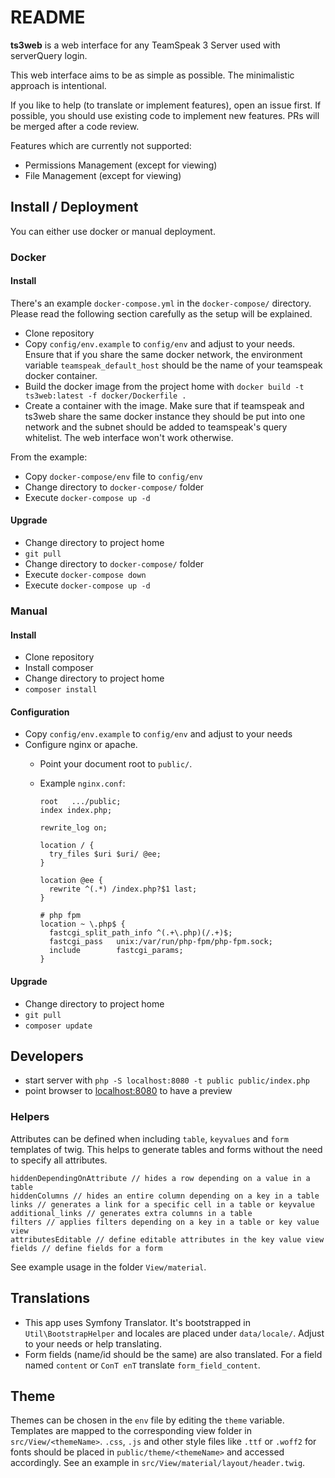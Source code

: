 # README

**ts3web** is a web interface for any TeamSpeak 3 Server used with serverQuery login.
 
This web interface aims to be as simple as possible. The minimalistic approach is intentional.

If you like to help (to translate or implement features), open an issue first. If possible, you should use existing code to implement new features. PRs will be merged after a code review.

Features which are currently not supported:
- Permissions Management (except for viewing)
- File Management (except for viewing)

## Install / Deployment

You can either use docker or manual deployment.

### Docker

#### Install

There's an example `docker-compose.yml` in the `docker-compose/` directory. Please read the following section carefully as the setup will be explained.

* Clone repository
* Copy `config/env.example` to `config/env` and adjust to your needs. Ensure that if you share the same docker network, the environment variable `teamspeak_default_host` should be the name of your teamspeak docker container.
* Build the docker image from the project home with `docker build -t ts3web:latest -f docker/Dockerfile .`
* Create a container with the image. Make sure that if teamspeak and ts3web share the same docker instance they should be put into one network and the subnet should be added to teamspeak's query whitelist. The web interface won't work otherwise.

From the example:

* Copy `docker-compose/env` file to `config/env`
* Change directory to `docker-compose/` folder
* Execute `docker-compose up -d`

#### Upgrade

* Change directory to project home
* `git pull`
* Change directory to `docker-compose/` folder
* Execute `docker-compose down`
* Execute `docker-compose up -d`

### Manual

#### Install

* Clone repository
* Install composer
* Change directory to project home
* `composer install`

#### Configuration

* Copy `config/env.example` to `config/env` and adjust to your needs
* Configure nginx or apache.
    * Point your document root to `public/`.
    * Example `nginx.conf`:

        ```  
        root   .../public;
        index index.php;    
        
        rewrite_log on;
        
        location / {
          try_files $uri $uri/ @ee;
        }
        
        location @ee {
          rewrite ^(.*) /index.php?$1 last;
        }
        
        # php fpm
        location ~ \.php$ {
          fastcgi_split_path_info ^(.+\.php)(/.+)$;
          fastcgi_pass   unix:/var/run/php-fpm/php-fpm.sock;
          include        fastcgi_params;
        }
        ```
    
#### Upgrade

* Change directory to project home
* `git pull`
* `composer update`

## Developers
* start server with `php -S localhost:8080 -t public public/index.php`
* point browser to [localhost:8080](http://localhost:8080) to have a preview

### Helpers

Attributes can be defined when including `table`, `keyvalues` and `form` templates of twig. This helps to generate tables and forms without the need to specify all attributes.

```
hiddenDependingOnAttribute // hides a row depending on a value in a table
hiddenColumns // hides an entire column depending on a key in a table
links // generates a link for a specific cell in a table or keyvalue
additional_links // generates extra columns in a table
filters // applies filters depending on a key in a table or key value view
attributesEditable // define editable attributes in the key value view
fields // define fields for a form
```

See example usage in the folder `View/material`.

## Translations
- This app uses Symfony Translator. It's bootstrapped in `Util\BootstrapHelper` and locales are placed under `data/locale/`. Adjust to your needs or help translating.
- Form fields (name/id should be the same) are also translated. For a field named `content` or `ConT enT` translate `form_field_content`.


## Theme
Themes can be chosen in the `env` file by editing the `theme` variable. Templates are mapped to the corresponding view folder in `src/View/<themeName>`. `.css`, `.js` and other style files like `.ttf` or `.woff2` for fonts should be placed in `public/theme/<themeName>` and accessed accordingly. See an example in `src/View/material/layout/header.twig`.